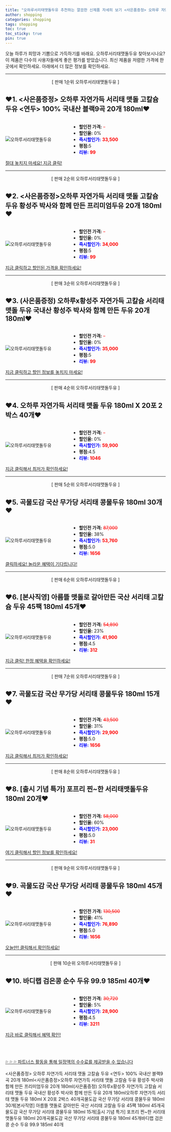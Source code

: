 ```yaml
---
title: "오하루서리태맷돌두유 추천하는 깔끔한 신제품 자세히 보기 <사은품증정> 오하루 자연가득 서리태 맷돌"
author: shopping
categories: shopping
tags: shopping
toc: true
toc_sticky: true
pin: true
---
```

오늘 하루가 희망과 기쁨으로 가득하기를 바래요. 오하루서리태맷돌두유 찾아보시나요? 이 제품은 다수의 사용자들에게 좋은 평가를 받았습니다. 최신 제품을 저렴한 가격에 한 곳에서 확인하세요. 아래에서 더 많은 정보를 확인하세요.

---
<p class="toplist" style="margin: 0 auto; display: block; width: fit-content;">[ 판매 1순위 오하루서리태맷돌두유 ]</p>

<h2><strong>❤️1. <사은품증정> 오하루 자연가득 서리태 맷돌 고칼슘 두유 <연두> 100% 국내산 블랙9곡 20개 180ml❤️</strong></h2>

<div style="display: flex; align-items: center;">
    <div style="flex: 0.4;">
        <img src="https://thumbnail9.coupangcdn.com/thumbnails/remote/230x230ex/image/vendor_inventory/1052/89d74cc1e9b16e13a8e6e213337b397bac868567713afa7542e93c601027.png" alt="오하루서리태맷돌두유" style="max-width: 100%;">
    </div>
    <div style="flex: 0.6; margin-left: 10px;">
        <ul>
            <li><strong>할인전 가격:</strong> <del style="color: red;">-</del></li>
            <li><strong>할인율:</strong> 0%</li>
            <li><span style='color:blue'><strong>즉시할인가:</strong></span> <span style='color:red'><strong>33,500</strong></span></li>
            <li><strong>평점:</strong>5</li>
            <li><span style='color:blue'><strong>리뷰:</strong></span> <span style='color:red'><strong>99</strong></span></li>
        </ul>
    </div>
</div>
<div class="center">
    <a href="https://selin100587.github.io?lptag=AF9450613&subid=githubio&pageKey=8243495925&traceid=V0-153&itemId=23723408718&vendorItemId=90748224210" class="myButton">
        절대 놓치지 마세요! 지금 클릭!
    </a>
</div>


---
<p class="toplist" style="margin: 0 auto; display: block; width: fit-content;">[ 판매 2순위 오하루서리태맷돌두유 ]</p>

<h2><strong>❤️2. <사은품증정>오하루 자연가득 서리태 맷돌 고칼슘 두유 황성주 박사와 함께 만든 프리미엄두유 20개 180ml❤️</strong></h2>

<div style="display: flex; align-items: center;">
    <div style="flex: 0.4;">
        <img src="https://thumbnail9.coupangcdn.com/thumbnails/remote/230x230ex/image/vendor_inventory/1052/89d74cc1e9b16e13a8e6e213337b397bac868567713afa7542e93c601027.png" alt="오하루서리태맷돌두유" style="max-width: 100%;">
    </div>
    <div style="flex: 0.6; margin-left: 10px;">
        <ul>
            <li><strong>할인전 가격:</strong> <del style="color: red;">-</del></li>
            <li><strong>할인율:</strong> 0%</li>
            <li><span style='color:blue'><strong>즉시할인가:</strong></span> <span style='color:red'><strong>34,000</strong></span></li>
            <li><strong>평점:</strong>5</li>
            <li><span style='color:blue'><strong>리뷰:</strong></span> <span style='color:red'><strong>99</strong></span></li>
        </ul>
    </div>
</div>
<div class="center">
    <a href="https://selin100587.github.io?lptag=AF9450613&subid=githubio&pageKey=8244969220&traceid=V0-153&itemId=23728985781&vendorItemId=90798324165" class="myButton">
        지금 클릭하고 할인된 가격을 확인하세요!
    </a>
</div>


---
<p class="toplist" style="margin: 0 auto; display: block; width: fit-content;">[ 판매 3순위 오하루서리태맷돌두유 ]</p>

<h2><strong>❤️3. (사은품증정) 오하루x황성주 자연가득 고칼슘 서리태 맷돌 두유 국내산 황성주 박사와 함께 만든 두유 20개 180ml❤️</strong></h2>

<div style="display: flex; align-items: center;">
    <div style="flex: 0.4;">
        <img src="https://thumbnail7.coupangcdn.com/thumbnails/remote/230x230ex/image/vendor_inventory/6b08/81ee8f95d5e60c59bd4cfa4fa156d0c3d334021f2084224e02bf61c6ed44.png" alt="오하루서리태맷돌두유" style="max-width: 100%;">
    </div>
    <div style="flex: 0.6; margin-left: 10px;">
        <ul>
            <li><strong>할인전 가격:</strong> <del style="color: red;">-</del></li>
            <li><strong>할인율:</strong> 0%</li>
            <li><span style='color:blue'><strong>즉시할인가:</strong></span> <span style='color:red'><strong>35,000</strong></span></li>
            <li><strong>평점:</strong>5</li>
            <li><span style='color:blue'><strong>리뷰:</strong></span> <span style='color:red'><strong>99</strong></span></li>
        </ul>
    </div>
</div>
<div class="center">
    <a href="https://selin100587.github.io?lptag=AF9450613&subid=githubio&pageKey=8243524120&traceid=V0-153&itemId=23723532951&vendorItemId=90799600234" class="myButton">
        지금 클릭하고 할인 정보를 놓치지 마세요!
    </a>
</div>


---
<p class="toplist" style="margin: 0 auto; display: block; width: fit-content;">[ 판매 4순위 오하루서리태맷돌두유 ]</p>

<h2><strong>❤️4. 오하루 자연가득 서리태 맷돌 두유 180ml X 20포 2박스 40개❤️</strong></h2>

<div style="display: flex; align-items: center;">
    <div style="flex: 0.4;">
        <img src="https://thumbnail6.coupangcdn.com/thumbnails/remote/230x230ex/image/vendor_inventory/519a/8f4b2b78766e654a6284c43d8cdee24286f4f659ae63897f3d083fe9085e.jpg" alt="오하루서리태맷돌두유" style="max-width: 100%;">
    </div>
    <div style="flex: 0.6; margin-left: 10px;">
        <ul>
            <li><strong>할인전 가격:</strong> <del style="color: red;">-</del></li>
            <li><strong>할인율:</strong> 0%</li>
            <li><span style='color:blue'><strong>즉시할인가:</strong></span> <span style='color:red'><strong>59,900</strong></span></li>
            <li><strong>평점:</strong>4.5</li>
            <li><span style='color:blue'><strong>리뷰:</strong></span> <span style='color:red'><strong>1046</strong></span></li>
        </ul>
    </div>
</div>
<div class="center">
    <a href="https://selin100587.github.io?lptag=AF9450613&subid=githubio&pageKey=7432817390&traceid=V0-153&itemId=23035130201&vendorItemId=85401861478" class="myButton">
        지금 클릭해서 최저가 확인하세요!
    </a>
</div>


---
<p class="toplist" style="margin: 0 auto; display: block; width: fit-content;">[ 판매 5순위 오하루서리태맷돌두유 ]</p>

<h2><strong>❤️5. 곡물도감 국산 무가당 서리태 콩물두유 180ml 30개❤️</strong></h2>

<div style="display: flex; align-items: center;">
    <div style="flex: 0.4;">
        <img src="https://thumbnail10.coupangcdn.com/thumbnails/remote/230x230ex/image/0715_beverages_69k_b8/75b0/266b8470f834d731ba056695f5184705f5b748cc73aeb9430436e70941ac.jpg" alt="오하루서리태맷돌두유" style="max-width: 100%;">
    </div>
    <div style="flex: 0.6; margin-left: 10px;">
        <ul>
            <li><strong>할인전 가격:</strong> <del style="color: red;">87,000</del></li>
            <li><strong>할인율:</strong> 38%</li>
            <li><span style='color:blue'><strong>즉시할인가:</strong></span> <span style='color:red'><strong>53,760</strong></span></li>
            <li><strong>평점:</strong>5.0</li>
            <li><span style='color:blue'><strong>리뷰:</strong></span> <span style='color:red'><strong>1656</strong></span></li>
        </ul>
    </div>
</div>
<div class="center">
    <a href="https://selin100587.github.io?lptag=AF9450613&subid=githubio&pageKey=7290082549&traceid=V0-153&itemId=19944399755&vendorItemId=85729153849" class="myButton">
        클릭하세요! 놀라운 혜택이 기다립니다!
    </a>
</div>


---
<p class="toplist" style="margin: 0 auto; display: block; width: fit-content;">[ 판매 6순위 오하루서리태맷돌두유 ]</p>

<h2><strong>❤️6. [본사직영] 아름뜰 맷돌로 갈아만든 국산 서리태 고칼슘 두유 45팩 180ml 45개❤️</strong></h2>

<div style="display: flex; align-items: center;">
    <div style="flex: 0.4;">
        <img src="https://thumbnail6.coupangcdn.com/thumbnails/remote/230x230ex/image/0715_beverages_69k_b8/6d6a/d353a14a30c251bbc2c84089d1b548976be11cf09f5f0829fbf0df033bd8.jpg" alt="오하루서리태맷돌두유" style="max-width: 100%;">
    </div>
    <div style="flex: 0.6; margin-left: 10px;">
        <ul>
            <li><strong>할인전 가격:</strong> <del style="color: red;">54,890</del></li>
            <li><strong>할인율:</strong> 23%</li>
            <li><span style='color:blue'><strong>즉시할인가:</strong></span> <span style='color:red'><strong>41,900</strong></span></li>
            <li><strong>평점:</strong>4.5</li>
            <li><span style='color:blue'><strong>리뷰:</strong></span> <span style='color:red'><strong>312</strong></span></li>
        </ul>
    </div>
</div>
<div class="center">
    <a href="https://selin100587.github.io?lptag=AF9450613&subid=githubio&pageKey=8129086867&traceid=V0-153&itemId=20082999574&vendorItemId=79687784359" class="myButton">
        지금 클릭! 한정 혜택을 확인하세요!
    </a>
</div>


---
<p class="toplist" style="margin: 0 auto; display: block; width: fit-content;">[ 판매 7순위 오하루서리태맷돌두유 ]</p>

<h2><strong>❤️7. 곡물도감 국산 무가당 서리태 콩물두유 180ml 15개❤️</strong></h2>

<div style="display: flex; align-items: center;">
    <div style="flex: 0.4;">
        <img src="https://thumbnail7.coupangcdn.com/thumbnails/remote/230x230ex/image/0715_beverages_69k_b7/c2a6/87127ba74006cc22a107c4fc30b5f48d1b72a7c4f6c53d7c28ba1a1b96a3.jpg" alt="오하루서리태맷돌두유" style="max-width: 100%;">
    </div>
    <div style="flex: 0.6; margin-left: 10px;">
        <ul>
            <li><strong>할인전 가격:</strong> <del style="color: red;">43,500</del></li>
            <li><strong>할인율:</strong> 31%</li>
            <li><span style='color:blue'><strong>즉시할인가:</strong></span> <span style='color:red'><strong>29,900</strong></span></li>
            <li><strong>평점:</strong>5.0</li>
            <li><span style='color:blue'><strong>리뷰:</strong></span> <span style='color:red'><strong>1656</strong></span></li>
        </ul>
    </div>
</div>
<div class="center">
    <a href="https://selin100587.github.io?lptag=AF9450613&subid=githubio&pageKey=7290082549&traceid=V0-153&itemId=20146841971&vendorItemId=85729153686" class="myButton">
        지금 클릭해서 최저가 확인하세요!
    </a>
</div>


---
<p class="toplist" style="margin: 0 auto; display: block; width: fit-content;">[ 판매 8순위 오하루서리태맷돌두유 ]</p>

<h2><strong>❤️8. [출시 기념 특가] 포프리 찐~한 서리태맷돌두유 180ml 20개❤️</strong></h2>

<div style="display: flex; align-items: center;">
    <div style="flex: 0.4;">
        <img src="https://thumbnail6.coupangcdn.com/thumbnails/remote/230x230ex/image/vendor_inventory/b402/95aa880d2efe0b20e5c0bb2c83fa41ab9e68a3ef435f2603bc5e1f286764.jpg" alt="오하루서리태맷돌두유" style="max-width: 100%;">
    </div>
    <div style="flex: 0.6; margin-left: 10px;">
        <ul>
            <li><strong>할인전 가격:</strong> <del style="color: red;">58,000</del></li>
            <li><strong>할인율:</strong> 60%</li>
            <li><span style='color:blue'><strong>즉시할인가:</strong></span> <span style='color:red'><strong>23,000</strong></span></li>
            <li><strong>평점:</strong>5.0</li>
            <li><span style='color:blue'><strong>리뷰:</strong></span> <span style='color:red'><strong>31</strong></span></li>
        </ul>
    </div>
</div>
<div class="center">
    <a href="https://selin100587.github.io?lptag=AF9450613&subid=githubio&pageKey=8247947139&traceid=V0-153&itemId=23741366720&vendorItemId=90715091962" class="myButton">
        여기 클릭해서 할인 정보를 확인하세요!
    </a>
</div>


---
<p class="toplist" style="margin: 0 auto; display: block; width: fit-content;">[ 판매 9순위 오하루서리태맷돌두유 ]</p>

<h2><strong>❤️9. 곡물도감 국산 무가당 서리태 콩물두유 180ml 45개❤️</strong></h2>

<div style="display: flex; align-items: center;">
    <div style="flex: 0.4;">
        <img src="https://thumbnail6.coupangcdn.com/thumbnails/remote/230x230ex/image/0715_beverages_69k_b8/a9ee/6705f9e20047108836020106095ed8d7c94b43d42c535f9e5fe3ee93d36b.jpg" alt="오하루서리태맷돌두유" style="max-width: 100%;">
    </div>
    <div style="flex: 0.6; margin-left: 10px;">
        <ul>
            <li><strong>할인전 가격:</strong> <del style="color: red;">130,500</del></li>
            <li><strong>할인율:</strong> 41%</li>
            <li><span style='color:blue'><strong>즉시할인가:</strong></span> <span style='color:red'><strong>76,890</strong></span></li>
            <li><strong>평점:</strong>5.0</li>
            <li><span style='color:blue'><strong>리뷰:</strong></span> <span style='color:red'><strong>1656</strong></span></li>
        </ul>
    </div>
</div>
<div class="center">
    <a href="https://selin100587.github.io?lptag=AF9450613&subid=githubio&pageKey=7290082549&traceid=V0-153&itemId=18630613789&vendorItemId=85729153697" class="myButton">
        오늘만! 클릭해서 확인하세요!
    </a>
</div>


---
<p class="toplist" style="margin: 0 auto; display: block; width: fit-content;">[ 판매 10순위 오하루서리태맷돌두유 ]</p>

<h2><strong>❤️10. 바디랩 검은콩 순수 두유 99.9 185ml 40개❤️</strong></h2>

<div style="display: flex; align-items: center;">
    <div style="flex: 0.4;">
        <img src="https://thumbnail6.coupangcdn.com/thumbnails/remote/230x230ex/image/0715_beverages_69k_b6/2f41/8bfe12f4cf5d38ebbb7bdace6285d94797c7a824d7224ce8f6a4d23212bd.jpg" alt="오하루서리태맷돌두유" style="max-width: 100%;">
    </div>
    <div style="flex: 0.6; margin-left: 10px;">
        <ul>
            <li><strong>할인전 가격:</strong> <del style="color: red;">30,720</del></li>
            <li><strong>할인율:</strong> 5%</li>
            <li><span style='color:blue'><strong>즉시할인가:</strong></span> <span style='color:red'><strong>28,900</strong></span></li>
            <li><strong>평점:</strong>4.5</li>
            <li><span style='color:blue'><strong>리뷰:</strong></span> <span style='color:red'><strong>3211</strong></span></li>
        </ul>
    </div>
</div>
<div class="center">
    <a href="https://selin100587.github.io?lptag=AF9450613&subid=githubio&pageKey=7500928341&traceid=V0-153&itemId=19635025943&vendorItemId=84998537844" class="myButton">
        지금 바로 클릭해서 혜택 확인!
    </a>
</div>

<br><br><br>[💦 💦 💦 파트너스 활동을 통해 일정액의 수수료를 제공받을 수 있습니다](https://link.coupang.com/a/bcpT2c)<br><br><사은품증정> 오하루 자연가득 서리태 맷돌 고칼슘 두유 <연두> 100% 국내산 블랙9곡 20개 180ml<사은품증정>오하루 자연가득 서리태 맷돌 고칼슘 두유 황성주 박사와 함께 만든 프리미엄두유 20개 180ml(사은품증정) 오하루x황성주 자연가득 고칼슘 서리태 맷돌 두유 국내산 황성주 박사와 함께 만든 두유 20개 180ml오하루 자연가득 서리태 맷돌 두유 180ml X 20포 2박스 40개곡물도감 국산 무가당 서리태 콩물두유 180ml 30개[본사직영] 아름뜰 맷돌로 갈아만든 국산 서리태 고칼슘 두유 45팩 180ml 45개곡물도감 국산 무가당 서리태 콩물두유 180ml 15개[출시 기념 특가] 포프리 찐~한 서리태맷돌두유 180ml 20개곡물도감 국산 무가당 서리태 콩물두유 180ml 45개바디랩 검은콩 순수 두유 99.9 185ml 40개